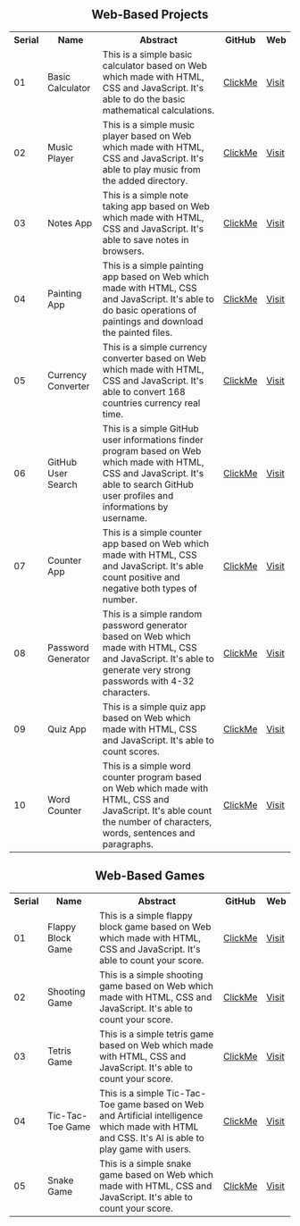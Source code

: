 <h2 align="center">Web-Based Projects</h2>

<table>
  <tr>
    <th>Serial</th>
    <th>Name</th>
    <th>Abstract</th>
    <th>GitHub</th>
    <th>Web</th>
  </tr>
  <tr>
    <td>01</td>
    <td>Basic Calculator</td>
    <td>This is a simple basic calculator based on Web which made with HTML, CSS and JavaScript. It's able to do the basic mathematical calculations.</td>
    <td><a href="https://github.com/mdrakibulislam-zero/WebBasicCalculator">ClickMe</a></td>
    <td><a href="https://mdrakibulislam-zero.github.io/WebBasicCalculator/">Visit</a></td>
  </tr>
  <tr>
    <td>02</td>
    <td>Music Player</td>
    <td>This is a simple music player based on Web which made with HTML, CSS and JavaScript. It's able to play music from the added directory.</td>
    <td><a href="https://github.com/mdrakibulislam-zero/WebMusicPlayer">ClickMe</a></td>
    <td><a href="https://mdrakibulislam-zero.github.io/WebMusicPlayer/">Visit</a></td>
  </tr>
  <tr>
    <td>03</td>
    <td>Notes App</td>
    <td>This is a simple note taking app based on Web which made with HTML, CSS and JavaScript. It's able to save notes in browsers.</td>
    <td><a href="https://github.com/mdrakibulislam-zero/WebNotesApp">ClickMe</a></td>
    <td><a href="https://mdrakibulislam-zero.github.io/WebNotesApp/">Visit</a></td>
  </tr>
  <tr>
    <td>04</td>
    <td>Painting App</td>
    <td>This is a simple painting app based on Web which made with HTML, CSS and JavaScript. It's able to do basic operations of paintings and download the painted files.</td>
    <td><a href="https://github.com/mdrakibulislam-zero/WebPaintingApp">ClickMe</a></td>
    <td><a href="https://mdrakibulislam-zero.github.io/WebPaintingApp/">Visit</a></td>
  </tr>
  <tr>
    <td>05</td>
    <td>Currency Converter</td>
    <td>This is a simple currency converter based on Web which made with HTML, CSS and JavaScript. It's able to convert 168 countries currency real time.</td>
    <td><a href="https://github.com/mdrakibulislam-zero/WebCurrencyConverter">ClickMe</a></td>
    <td><a href="https://mdrakibulislam-zero.github.io/WebCurrencyConverter/">Visit</a></td>
  </tr>
  <tr>
    <td>06</td>
    <td>GitHub User Search</td>
    <td>This is a simple GitHub user informations finder program based on Web which made with HTML, CSS and JavaScript. It's able to search GitHub user profiles and informations by username.</td>
    <td><a href="https://github.com/mdrakibulislam-zero/WebGitHubUserSearch">ClickMe</a></td>
    <td><a href="https://mdrakibulislam-zero.github.io/WebGitHubUserSearch/">Visit</a></td>
  </tr>
  <tr>
    <td>07</td>
    <td>Counter App</td>
    <td>This is a simple counter app based on Web which made with HTML, CSS and JavaScript. It's able count positive and negative both types of number.</td>
    <td><a href="https://github.com/mdrakibulislam-zero/WebCounterApp">ClickMe</a></td>
    <td><a href="https://mdrakibulislam-zero.github.io/WebCounterApp/">Visit</a></td>
  </tr>
  <tr>
    <td>08</td>
    <td>Password Generator</td>
    <td>This is a simple random password generator based on Web which made with HTML, CSS and JavaScript. It's able to generate very strong passwords with 4-32 characters.</td>
    <td><a href="https://github.com/mdrakibulislam-zero/WebPasswordGenerator">ClickMe</a></td>
    <td><a href="https://mdrakibulislam-zero.github.io/WebPasswordGenerator/">Visit</a></td>
  </tr>
  <tr>
    <td>09</td>
    <td>Quiz App</td>
    <td>This is a simple quiz app based on Web which made with HTML, CSS and JavaScript. It's able to count scores.</td>
    <td><a href="https://github.com/mdrakibulislam-zero/WebQuizApp">ClickMe</a></td>
    <td><a href="https://mdrakibulislam-zero.github.io/WebQuizApp/">Visit</a></td>
  </tr>
  <tr>
    <td>10</td>
    <td>Word Counter</td>
    <td>This is a simple word counter program based on Web which made with HTML, CSS and JavaScript. It's able count the number of characters, words, sentences and paragraphs.</td>
    <td><a href="https://github.com/mdrakibulislam-zero/WebWordCounter">ClickMe</a></td>
    <td><a href="https://mdrakibulislam-zero.github.io/WebWordCounter/">Visit</a></td>
  </tr>
</table>


<h2 align="center">Web-Based Games</h2>

<table>
  <tr>
    <th>Serial</th>
    <th>Name</th>
    <th>Abstract</th>
    <th>GitHub</th>
    <th>Web</th>
  </tr>
  <tr>
    <td>01</td>
    <td>Flappy Block Game</td>
    <td>This is a simple flappy block game based on Web which made with HTML, CSS and JavaScript. It's able to count your score.</td>
    <td><a href="https://github.com/mdrakibulislam-zero/WebFlappyBlockGame">ClickMe</a></td>
    <td><a href="https://mdrakibulislam-zero.github.io/WebFlappyBlockGame/">Visit</a></td>
  </tr>
  <tr>
    <td>02</td>
    <td>Shooting Game</td>
    <td>This is a simple shooting game based on Web which made with HTML, CSS and JavaScript. It's able to count your score.</td>
    <td><a href="https://github.com/mdrakibulislam-zero/WebShootingGame">ClickMe</a></td>
    <td><a href="https://mdrakibulislam-zero.github.io/WebShootingGame/">Visit</a></td>
  </tr>
  <tr>
    <td>03</td>
    <td>Tetris Game</td>
    <td>This is a simple tetris game based on Web which made with HTML, CSS and JavaScript. It's able to count your score.</td>
    <td><a href="https://github.com/mdrakibulislam-zero/WebTetrisGame">ClickMe</a></td>
    <td><a href="https://mdrakibulislam-zero.github.io/WebTetrisGame/">Visit</a></td>
  </tr>
  <tr>
    <td>04</td>
    <td>Tic-Tac-Toe Game</td>
    <td>This is a simple Tic-Tac-Toe game based on Web and Artificial intelligence which made with HTML and CSS. It's AI is able to play game with users.</td>
    <td><a href="https://github.com/mdrakibulislam-zero/WebTicTacToeGame">ClickMe</a></td>
    <td><a href="https://mdrakibulislam-zero.github.io/WebTicTacToeGame/">Visit</a></td>
  </tr>
  <tr>
    <td>05</td>
    <td>Snake Game</td>
    <td>This is a simple snake game based on Web which made with HTML, CSS and JavaScript. It's able to count your score.</td>
    <td><a href="https://github.com/mdrakibulislam-zero/WebSnakeGame">ClickMe</a></td>
    <td><a href="https://mdrakibulislam-zero.github.io/WebSnakeGame/">Visit</a></td>
  </tr>
</table>
